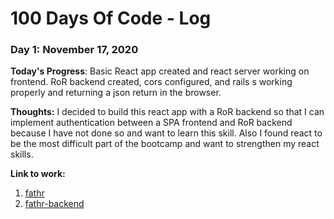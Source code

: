 # 100 Days Of Code - Log

### Day 1: November 17, 2020 

**Today's Progress**: Basic React app created and react server working on frontend.  RoR backend created, cors configured, and rails s working properly and returning a json return in the browser. 

**Thoughts:** I decided to build this react app with a RoR backend so that I can implement authentication between a SPA frontend and RoR backend because I have not done so and want to learn this skill. Also I found react to be the most difficult part of the bootcamp and want to strengthen my react skills.

**Link to work:** 
1. [fathr](https://github.com/JaesonWatts/fathr)
2. [fathr-backend](https://github.com/JaesonWatts/fathr-backend)





